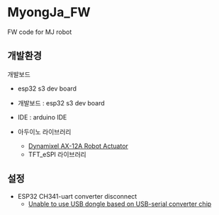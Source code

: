 # MyongJa_FW
FW code for MJ robot


## 개발환경
개발보드
- esp32 s3 dev board

- 개발보드 : esp32 s3 dev board
- IDE : arduino IDE 
- 아두이노 라이브러리
    - [Dynamixel AX-12A Robot Actuator](https://github.com/likhogub/AX-12A-servo-library/tree/master)
    - TFT_eSPI 라이브러리

## 설정
- ESP32 CH341-uart converter disconnect
    - [Unable to use USB dongle based on USB-serial converter chip](https://unix.stackexchange.com/questions/670636/unable-to-use-usb-dongle-based-on-usb-serial-converter-chip)